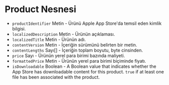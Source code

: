 # Product Nesnesi

* `productIdentifier` Metin - Ürünü Apple App Store'da temsil eden kimlik bilgisi.
* `localizedDescription` Metin - Ürünün açıklaması.
* `localizedTitle` Metin - Ürünün adı.
* `contentVersion` Metin - İçeriğin sürümünü belirten bir metin.
* `contentLengths` Sayı[] - İçeriğin toplam boyutu, byte cinsinden.
* `price` Sayı - Ürünün yerel para birimi bazında maliyeti.
* `formattedPrice` Metin - Ürünün yerel para birimi biçiminde fiyatı.
* `isDownloadable` Boolean - A Boolean value that indicates whether the App Store has downloadable content for this product. `true` if at least one file has been associated with the product.
